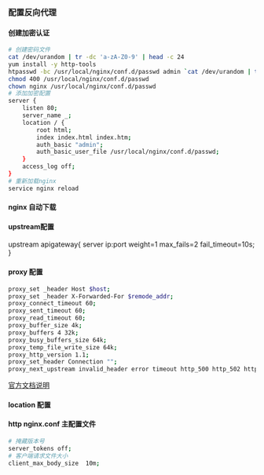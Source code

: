 ### 配置反向代理
#### 创建加密认证
```bash
# 创建密码文件
cat /dev/urandom | tr -dc 'a-zA-Z0-9' | head -c 24
yum install -y http-tools
htpasswd -bc /usr/local/nginx/conf.d/passwd admin `cat /dev/urandom | tr -dc 'a-zA-Z0-9' | head -c 24`
chmod 400 /usr/local/nginx/conf.d/passwd
chown nginx /usr/local/nginx/conf.d/passwd
# 添加加密配置
server {
    listen 80;
    server_name _;
    location / {
        root html;
        index index.html index.htm;
        auth_basic "admin";
        auth_basic_user_file /usr/local/nginx/conf.d/passwd;
    }
    access_log off;
}
# 重新加载nginx
service nginx reload
```
#### nginx 自动下载

#### upstream配置
upstream apigateway{
    server ip:port weight=1 max_fails=2 fail_timeout=10s;
}
#### proxy 配置
```bash
proxy_set _header Host $host;
proxy_set _header X-Forwarded-For $remode_addr;
proxy_connect_timeout 60;
proxy_sent_timeout 60;
proxy_read_timeout 60;
proxy_buffer_size 4k;
proxy_buffers 4 32k;
proxy_busy_buffers_size 64k;
proxy_temp_file_write_size 64k;
proxy_http_version 1.1;
proxy_set_header Connection "";
proxy_next_upstream invalid_header error timeout http_500 http_502 http_503 http_504;
```
[官方文档说明](http://nginx.org/en/docs/http/ngx_http_proxy_module.html)

#### location 配置
#### http nginx.conf 主配置文件
```bash
# 掩藏版本号
server_tokens off;
# 客户端请求文件大小
client_max_body_size  10m;
```











